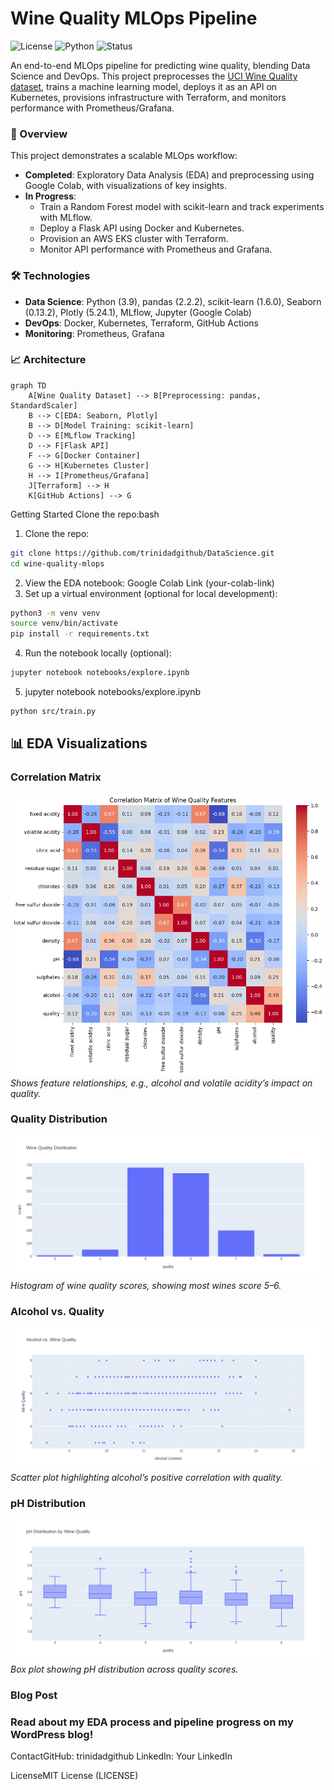 # Wine Quality MLOps Pipeline
![License](https://img.shields.io/badge/License-MIT-blue.svg)
![Python](https://img.shields.io/badge/Python-3.9-blue)
![Status](https://img.shields.io/badge/Status-In%20Progress-green)

An end-to-end MLOps pipeline for predicting wine quality, blending Data Science and DevOps. This project preprocesses the [UCI Wine Quality dataset](https://archive.ics.uci.edu/ml/datasets/wine+quality), trains a machine learning model, deploys it as an API on Kubernetes, provisions infrastructure with Terraform, and monitors performance with Prometheus/Grafana.

### 🚀 Overview
This project demonstrates a scalable MLOps workflow:
- **Completed**: Exploratory Data Analysis (EDA) and preprocessing using Google Colab, with visualizations of key insights.
- **In Progress**:
  - Train a Random Forest model with scikit-learn and track experiments with MLflow.
  - Deploy a Flask API using Docker and Kubernetes.
  - Provision an AWS EKS cluster with Terraform.
  - Monitor API performance with Prometheus and Grafana.

### 🛠️ Technologies
- **Data Science**: Python (3.9), pandas (2.2.2), scikit-learn (1.6.0), Seaborn (0.13.2), Plotly (5.24.1), MLflow, Jupyter (Google Colab)
- **DevOps**: Docker, Kubernetes, Terraform, GitHub Actions
- **Monitoring**: Prometheus, Grafana

### 📈 Architecture

```mermaid
graph TD
    A[Wine Quality Dataset] --> B[Preprocessing: pandas, StandardScaler]
    B --> C[EDA: Seaborn, Plotly]
    B --> D[Model Training: scikit-learn]
    D --> E[MLflow Tracking]
    D --> F[Flask API]
    F --> G[Docker Container]
    G --> H[Kubernetes Cluster]
    H --> I[Prometheus/Grafana]
    J[Terraform] --> H
    K[GitHub Actions] --> G
```

Getting Started
Clone the repo:bash
1. Clone the repo:

```bash
git clone https://github.com/trinidadgithub/DataScience.git
cd wine-quality-mlops
```

2. View the EDA notebook:
Google Colab Link (your-colab-link)
3. Set up a virtual environment (optional for local development):
```bash
python3 -m venv venv
source venv/bin/activate
pip install -r requirements.txt
```
4.  Run the notebook locally (optional):
```bash
jupyter notebook notebooks/explore.ipynb
```

5.  jupyter notebook notebooks/explore.ipynb
```bash
python src/train.py
```

## 📊 EDA Visualizations
### Correlation Matrix
![Correlation Matrix](demo/correlation_matrix.png)
*Shows feature relationships, e.g., alcohol and volatile acidity’s impact on quality.*

### Quality Distribution
![Quality Distribution](demo/quality_distribution.png)
*Histogram of wine quality scores, showing most wines score 5–6.*

### Alcohol vs. Quality
![Alcohol vs. Quality](demo/alcohol_wine.png)
*Scatter plot highlighting alcohol’s positive correlation with quality.*

### pH Distribution
![pH Distribution](demo/pH_distribution.png)
*Box plot showing pH distribution across quality scores.*

### Blog Post

### Read about my EDA process and pipeline progress on my WordPress blog! 

ContactGitHub: trinidadgithub
LinkedIn: Your LinkedIn

LicenseMIT License (LICENSE)

 
